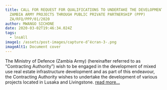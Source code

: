 ```yaml
---
title: CALL FOR REQUEST FOR QUALIFICATIONS TO UNDERTAKE THE DEVELOPMENT OF
  ZAMBIA ARMY PROJECTS THROUGH PUBLIC PRIVATE PARTNERSHIP (PPP)
  ZA/RFQ/PPP/01/2020
author: MWANGO SICHONE
date: 2020-03-02T19:46:34.024Z
tags:
  - lnsAll
image1: /assets/post-images/capture-d’écran-3-.png
imageAlt1: Document cover
---
```

<!--StartFragment-->

The Ministry of Defence (Zambia Army) (hereinafter referred to as “Contracting Authority”) wish to be engaged in the development of mixed use real estate infrastructure development and as part of this endeavour, the Contracting Authority wishes to undertake the development of various projects located in Lusaka and Livingstone. [read more...](/assets/documents/Addendum-No.-01.pdf)

<!--EndFragment-->